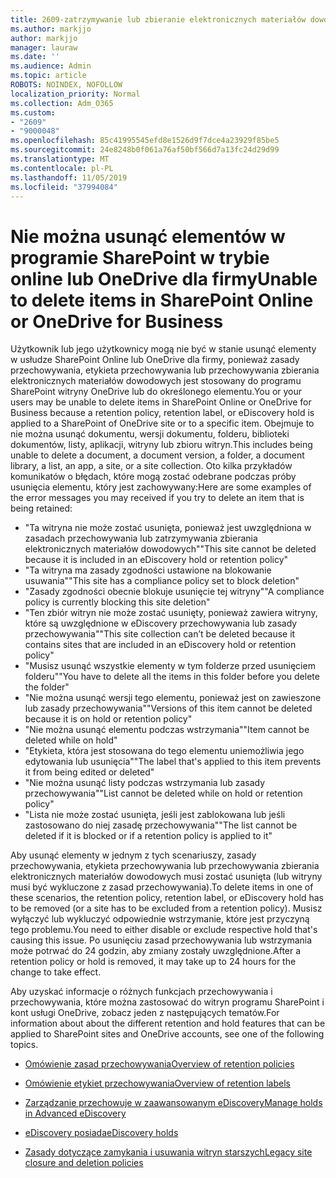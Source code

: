 ```yaml
---
title: 2609-zatrzymywanie lub zbieranie elektronicznych materiałów dowodowych-Hold
ms.author: markjjo
author: markjjo
manager: lauraw
ms.date: ''
ms.audience: Admin
ms.topic: article
ROBOTS: NOINDEX, NOFOLLOW
localization_priority: Normal
ms.collection: Adm_O365
ms.custom:
- "2609"
- "9000048"
ms.openlocfilehash: 85c41995545efd8e1526d9f7dce4a23929f85be5
ms.sourcegitcommit: 24e8248b0f061a76af50bf566d7a13fc24d29d99
ms.translationtype: MT
ms.contentlocale: pl-PL
ms.lasthandoff: 11/05/2019
ms.locfileid: "37994084"
---
```

# <a name="unable-to-delete-items-in-sharepoint-online-or-onedrive-for-business"></a><span data-ttu-id="7ad68-102">Nie można usunąć elementów w programie SharePoint w trybie online lub OneDrive dla firmy</span><span class="sxs-lookup"><span data-stu-id="7ad68-102">Unable to delete items in SharePoint Online or OneDrive for Business</span></span>

<span data-ttu-id="7ad68-103">Użytkownik lub jego użytkownicy mogą nie być w stanie usunąć elementy w usłudze SharePoint Online lub OneDrive dla firmy, ponieważ zasady przechowywania, etykieta przechowywania lub przechowywania zbierania elektronicznych materiałów dowodowych jest stosowany do programu SharePoint witryny OneDrive lub do określonego elementu.</span><span class="sxs-lookup"><span data-stu-id="7ad68-103">You or your users may be unable to delete items in SharePoint Online or OneDrive for Business because a retention policy, retention label, or eDiscovery hold is applied to a SharePoint of OneDrive site or to a specific item.</span></span> <span data-ttu-id="7ad68-104">Obejmuje to nie można usunąć dokumentu, wersji dokumentu, folderu, biblioteki dokumentów, listy, aplikacji, witryny lub zbioru witryn.</span><span class="sxs-lookup"><span data-stu-id="7ad68-104">This includes being unable to delete a document, a document version, a folder, a document library, a list, an app, a site, or a site collection.</span></span> <span data-ttu-id="7ad68-105">Oto kilka przykładów komunikatów o błędach, które mogą zostać odebrane podczas próby usunięcia elementu, który jest zachowywany:</span><span class="sxs-lookup"><span data-stu-id="7ad68-105">Here are some examples of the error messages you may received if you try to delete an item that is being retained:</span></span>

- <span data-ttu-id="7ad68-106">"Ta witryna nie może zostać usunięta, ponieważ jest uwzględniona w zasadach przechowywania lub zatrzymywania zbierania elektronicznych materiałów dowodowych"</span><span class="sxs-lookup"><span data-stu-id="7ad68-106">"This site cannot be deleted because it is included in an eDiscovery hold or retention policy"</span></span>
- <span data-ttu-id="7ad68-107">"Ta witryna ma zasady zgodności ustawione na blokowanie usuwania"</span><span class="sxs-lookup"><span data-stu-id="7ad68-107">"This site has a compliance policy set to block deletion"</span></span>
- <span data-ttu-id="7ad68-108">"Zasady zgodności obecnie blokuje usunięcie tej witryny"</span><span class="sxs-lookup"><span data-stu-id="7ad68-108">"A compliance policy is currently blocking this site deletion"</span></span>
- <span data-ttu-id="7ad68-109">"Ten zbiór witryn nie może zostać usunięty, ponieważ zawiera witryny, które są uwzględnione w eDiscovery przechowywania lub zasady przechowywania"</span><span class="sxs-lookup"><span data-stu-id="7ad68-109">"This site collection can’t be deleted because it contains sites that are included in an eDiscovery hold or retention policy"</span></span>
- <span data-ttu-id="7ad68-110">"Musisz usunąć wszystkie elementy w tym folderze przed usunięciem folderu"</span><span class="sxs-lookup"><span data-stu-id="7ad68-110">"You have to delete all the items in this folder before you delete the folder"</span></span>
- <span data-ttu-id="7ad68-111">"Nie można usunąć wersji tego elementu, ponieważ jest on zawieszone lub zasady przechowywania"</span><span class="sxs-lookup"><span data-stu-id="7ad68-111">"Versions of this item cannot be deleted because it is on hold or retention policy"</span></span>
- <span data-ttu-id="7ad68-112">"Nie można usunąć elementu podczas wstrzymania"</span><span class="sxs-lookup"><span data-stu-id="7ad68-112">"Item cannot be deleted while on hold"</span></span>
- <span data-ttu-id="7ad68-113">"Etykieta, która jest stosowana do tego elementu uniemożliwia jego edytowania lub usunięcia"</span><span class="sxs-lookup"><span data-stu-id="7ad68-113">"The label that's applied to this item prevents it from being edited or deleted"</span></span>
- <span data-ttu-id="7ad68-114">"Nie można usunąć listy podczas wstrzymania lub zasady przechowywania"</span><span class="sxs-lookup"><span data-stu-id="7ad68-114">"List cannot be deleted while on hold or retention policy"</span></span>
- <span data-ttu-id="7ad68-115">"Lista nie może zostać usunięta, jeśli jest zablokowana lub jeśli zastosowano do niej zasadę przechowywania"</span><span class="sxs-lookup"><span data-stu-id="7ad68-115">"The list cannot be deleted if it is blocked or if a retention policy is applied to it"</span></span>

<span data-ttu-id="7ad68-116">Aby usunąć elementy w jednym z tych scenariuszy, zasady przechowywania, etykieta przechowywania lub przechowywania zbierania elektronicznych materiałów dowodowych musi zostać usunięta (lub witryny musi być wykluczone z zasad przechowywania).</span><span class="sxs-lookup"><span data-stu-id="7ad68-116">To delete items in one of these scenarios, the retention policy, retention label, or eDiscovery hold has to be removed (or a site has to be excluded from a retention policy).</span></span> <span data-ttu-id="7ad68-117">Musisz wyłączyć lub wykluczyć odpowiednie wstrzymanie, które jest przyczyną tego problemu.</span><span class="sxs-lookup"><span data-stu-id="7ad68-117">You need to either disable or exclude respective hold that's causing this issue.</span></span> <span data-ttu-id="7ad68-118">Po usunięciu zasad przechowywania lub wstrzymania może potrwać do 24 godzin, aby zmiany zostały uwzględnione.</span><span class="sxs-lookup"><span data-stu-id="7ad68-118">After a retention policy or hold is removed, it may take up to 24 hours for the change to take effect.</span></span> 

<span data-ttu-id="7ad68-119">Aby uzyskać informacje o różnych funkcjach przechowywania i przechowywania, które można zastosować do witryn programu SharePoint i kont usługi OneDrive, zobacz jeden z następujących tematów.</span><span class="sxs-lookup"><span data-stu-id="7ad68-119">For information about about the different retention and hold features that can be applied to SharePoint sites and OneDrive accounts, see one of the following topics.</span></span>

- [<span data-ttu-id="7ad68-120">Omówienie zasad przechowywania</span><span class="sxs-lookup"><span data-stu-id="7ad68-120">Overview of retention policies</span></span>](https://docs.microsoft.com/microsoft-365/compliance/retention-policies)

- [<span data-ttu-id="7ad68-121">Omówienie etykiet przechowywania</span><span class="sxs-lookup"><span data-stu-id="7ad68-121">Overview of retention labels</span></span>](https://docs.microsoft.com/microsoft-365/compliance/labels)

- [<span data-ttu-id="7ad68-122">Zarządzanie przechowuje w zaawansowanym eDiscovery</span><span class="sxs-lookup"><span data-stu-id="7ad68-122">Manage holds in Advanced eDiscovery</span></span>](https://docs.microsoft.com/microsoft-365/compliance/managing-holds)

- [<span data-ttu-id="7ad68-123">eDiscovery posiada</span><span class="sxs-lookup"><span data-stu-id="7ad68-123">eDiscovery holds</span></span>](https://docs.microsoft.com/microsoft-365/compliance/ediscovery-cases#step-4-place-content-locations-on-hold)

- [<span data-ttu-id="7ad68-124">Zasady dotyczące zamykania i usuwania witryn starszych</span><span class="sxs-lookup"><span data-stu-id="7ad68-124">Legacy site closure and deletion policies</span></span>](https://support.office.com/article/Use-policies-for-site-closure-and-deletion-A8280D82-27FD-48C5-9ADF-8A5431208BA5)
